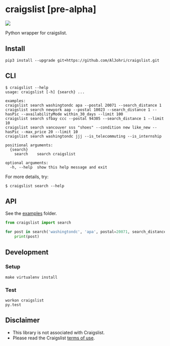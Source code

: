 # craigslist [**pre-alpha**]

![](https://travis-ci.org/AlJohri/craigslist.svg?branch=master)

Python wrapper for craigslist.

## Install
```
pip3 install --upgrade git+https://github.com/AlJohri/craigslist.git
```

## CLI

```
$ craigslist --help
usage: craigslist [-h] {search} ...

examples:
craigslist search washingtondc apa --postal 20071 --search_distance 1
craigslist search newyork aap --postal 10023 --search_distance 1 --hasPic --availabilityMode within_30_days --limit 100
craigslist search sfbay ccc --postal 94305 --search_distance 1 --limit 10
craigslist search vancouver sss "shoes" --condition new like_new --hasPic --max_price 20 --limit 10
craigslist search washingtondc jjj --is_telecommuting --is_internship

positional arguments:
  {search}
    search    search craigslist

optional arguments:
  -h, --help  show this help message and exit
```

For more details, try:

```
$ craigslist search --help
```

## API

See the [examples](./examples) folder.

```python
from craigslist import search

for post in search('washingtondc', 'apa', postal=20071, search_distance=1):
    print(post)
```

## Development

### Setup

```
make virtualenv install
```

### Test

```
workon craigslist
py.test
```

## Disclaimer

- This library is not associated with Craigslist.
- Please read the Craigslist [terms of use](https://www.craigslist.org/about/terms.of.use.en).
